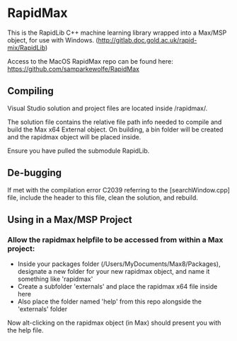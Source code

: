 # RapidMax

This is the RapidLib C++ machine learning library wrapped into a Max/MSP object, for use with Windows.
(http://gitlab.doc.gold.ac.uk/rapid-mix/RapidLib)

Access to the MacOS RapidMax repo can be found here:
https://github.com/samparkewolfe/RapidMax

## Compiling

Visual Studio solution and project files are located inside /rapidmax/.

The solution file contains the relative file path info needed to compile and build the Max x64 External object. On building, a bin folder will be created and the rapidmax object will be placed inside.

Ensure you have pulled the submodule RapidLib. 

## De-bugging

If met with the compilation error C2039 referring to the [searchWindow.cpp] file, include the <algorithm> header to this file, clean the solution, and rebuild. 
 
## Using in a Max/MSP Project

### Allow the rapidmax helpfile to be accessed from within a Max project:

* Inside your packages folder (/Users/MyDocuments/Max8/Packages), designate a new folder for your new rapidmax object, and name it something like 'rapidmax'
* Create a subfolder 'externals' and place the rapidmax x64 file inside here
* Also place the folder named 'help' from this repo alongside the 'externals' folder

Now alt-clicking on the rapidmax object (in Max) should present you with the help file.